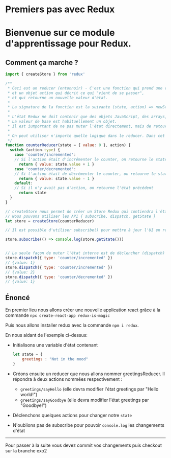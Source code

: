 # Premiers pas avec Redux

# Bienvenue sur ce module d'apprentissage pour Redux.


## Comment ça marche ?

```js
import { createStore } from 'redux'

/**
 * Ceci est un reducer (entonnoir) - C'est une fonction qui prend une valeur de l'état courant, 
 * et un objet action qui décrit ce qui "vient de se passer", 
 * et qui retourne un nouvelle valeur d'état.
 * 
 * La signature de la fonction est la suivante (state, action) => newState
 *
 * L'état Redux ne doit contenir que des objets JavaScript, des arrays, et des types primitifs
 * La valeur de base est habituellement un objet.
 * Il est iumportant de ne pas muter l'état directement, mais de retourner un nouvel objet si l'état change
 *
 * On peut utiliser n'importe quelle logique dans le reducer. Dans cet exemple il y a un switch mais ce n'est pas obligatoire
 */
function counterReducer(state = { value: 0 }, action) {
  switch (action.type) {
    case 'counter/incremented':
    // Si l'action était d'incrémenter le counter, on retourne le state avec le counter incrémenté
      return { value: state.value + 1 }
    case 'counter/decremented':
    // Si l'action était de décrémenter le counter, on retourne le state avec le counter décrémenté
      return { value: state.value - 1 }
    default:
    // Si il n'y avait pas d'action, on retourne l'état précédent
      return state
  }
}

// createStore nous permet de créer un Store Redux qui contiendra l'état de notre app
// Nous pouvons utiliser les API { subscribe, dispatch, getState }
let store = createStore(counterReducer)

// Il est possible d'utiliser subscribe() pour mettre à jour l'UI en réponse aux changements d'état

store.subscribe(() => console.log(store.getState()))


// La seule façon de muter l'état interne est de déclencher (dispatch) une action
store.dispatch({ type: 'counter/incremented' })
// {value: 1}
store.dispatch({ type: 'counter/incremented' })
// {value: 2}
store.dispatch({ type: 'counter/decremented' })
// {value: 1}
```

## Énoncé

En premier lieu nous allons créer une nouvelle application react grâce à la commande `npx create-react-app redux-is-magic`


Puis nous allons installer redux avec la commande `npm i redux`.

En nous aidant de l'exemple ci-dessus: 
- Initialisons une variable d'état contenant 
    ```js
    let state = {
        greetings : "Not in the mood"
    }
    ```

- Créons ensuite un reducer que nous allons nommer greetingsReducer.
Il répondra à deux actions nommées respectivement :
    - `greetings/sayHello` (elle devra modifier l'état greetings par "Hello world!")
    - `greetings/sayGoodbye` (elle devra modifier l'état greetings par "Goodbye!")

- Déclenchons quelques actions pour changer notre `state`

- N'oublions pas de subscribe pour pouvoir `console.log` les changements d'état






---

Pour passer à la suite vous devez commit vos changements puis checkout sur la branche exo2
